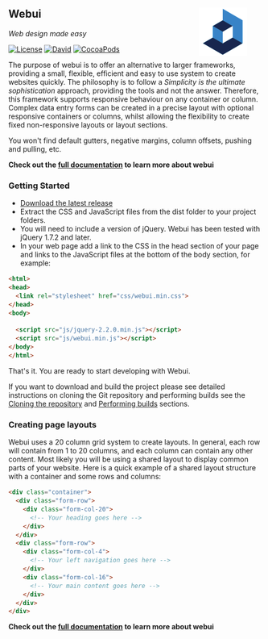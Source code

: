 
##

<img src="images/webui_blue_96x96.png" alt="Webui Logo" align="right" hspace="30" /> 

## **Webui**

*Web design made easy*

[![License](https://img.shields.io/badge/license-MIT-green.svg?style=flat)](https://github.com/asyncdesign/webui/blob/master/LICENSE)
[![David](https://img.shields.io/david/strongloop/express.svg)]()
[![CocoaPods](https://img.shields.io/cocoapods/metrics/doc-percent/AFNetworking.svg?percent=60)]()


The purpose of webui is to offer an alternative to larger frameworks, providing a small, flexible, efficient and easy to use system to create websites quickly. The philosophy is to follow a *Simplicity is the ultimate sophistication* approach, providing the tools and not the answer. Therefore, this framework supports responsive behaviour on any container or column. Complex data entry forms can be created in a precise layout with optional responsive containers or columns, whilst allowing the flexibility to create fixed non-responsive layouts or layout sections.

You won't find default gutters, negative margins, column offsets, pushing and pulling, etc.

**Check out the [full documentation](https://asyncdesign.github.io/webui/) to learn more about webui**

### **Getting Started**

* [Download the latest release](https://github.com/asyncdesign/webui/archive/v4.2.0.zip)
* Extract the CSS and JavaScript files from the dist folder to your project folders.
* You will need to include a version of jQuery. Webui has been tested with jQuery 1.7.2 and later.
* In your web page add a link to the CSS in the head section of your page and links to the JavaScript files at the bottom of the body section, for example:

````html
<html>
<head>
  <link rel="stylesheet" href="css/webui.min.css"> 
</head>
<body>

  <script src="js/jquery-2.2.0.min.js"></script>
  <script src="js/webui.min.js"></script>
</body>
</html>
````

That's it. You are ready to start developing with Webui.

If you want to download and build the project please see detailed instructions on cloning the Git repository and performing builds see the [Cloning the repository](DOCUMENTATION.md#cloneRepository) and [Performing builds](DOCUMENTATION.md#performBuilds) sections.

### **Creating page layouts**

Webui uses a 20 column grid system to create layouts. In general, each row will contain from 1 to 20 columns, and each column can contain any other content. Most likely you will be using a shared layout to display common parts of your website. Here is a quick example of a shared layout structure with a container and some rows and columns:

````html
<div class="container">
  <div class="form-row">
    <div class="form-col-20">
      <!-- Your heading goes here -->
    </div>  
  </div>
  <div class="form-row">
    <div class="form-col-4">
      <!-- Your left navigation goes here -->
    </div>
    <div class="form-col-16">
      <!-- Your main content goes here -->
    </div>
  </div>
</div>
````

**Check out the [full documentation](https://asyncdesign.github.io/webui/) to learn more about webui**
